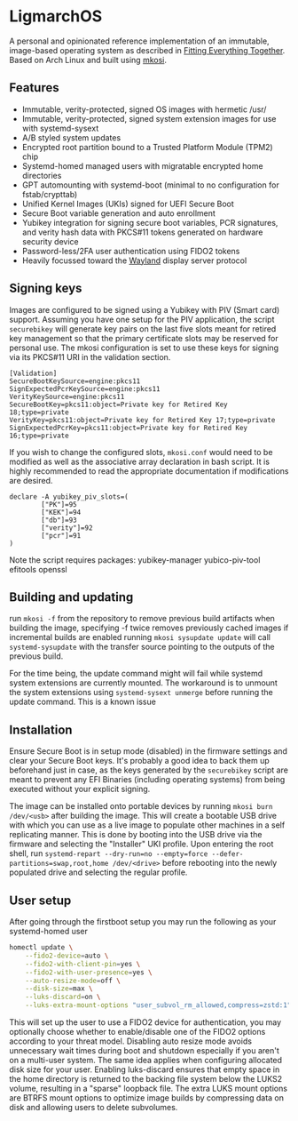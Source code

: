 # LigmarchOS

A personal and opinionated reference implementation of an immutable, image-based
operating system as described in [Fitting Everything Together](https://0pointer.net/blog/fitting-everything-together.html).
Based on Arch Linux and built using [mkosi](https://github.com/systemd/mkosi).

## Features

- Immutable, verity-protected, signed OS images with hermetic /usr/
- Immutable, verity-protected, signed system extension images for use with systemd-sysext
- A/B styled system updates
- Encrypted root partition bound to a Trusted Platform Module (TPM2) chip
- Systemd-homed managed users with migratable encrypted home directories
- GPT automounting with systemd-boot (minimal to no configuration for fstab/crypttab)
- Unified Kernel Images (UKIs) signed for UEFI Secure Boot
- Secure Boot variable generation and auto enrollment
- Yubikey integration for signing secure boot variables, PCR signatures,
  and verity hash data with PKCS#11 tokens generated on hardware security device
- Password-less/2FA user authentication using FIDO2 tokens
- Heavily focussed toward the [Wayland](https://wayland.freedesktop.org/) display server protocol

## Signing keys

Images are configured to be signed using a Yubikey with PIV (Smart card) support.
Assuming you have one setup for the PIV application, the script `securebikey` will
generate key pairs on the last five slots meant for retired key management so that
the primary certificate slots may be reserved for personal use. The mkosi configuration
is set to use these keys for signing via its PKCS#11 URI in the validation section.

```
[Validation]
SecureBootKeySource=engine:pkcs11
SignExpectedPcrKeySource=engine:pkcs11
VerityKeySource=engine:pkcs11
SecureBootKey=pkcs11:object=Private key for Retired Key 18;type=private
VerityKey=pkcs11:object=Private key for Retired Key 17;type=private
SignExpectedPcrKey=pkcs11:object=Private key for Retired Key 16;type=private
```

If you wish to change the configured slots, `mkosi.conf` would need to be modified
as well as the associative array declaration in bash script. It is highly recommended
to read the appropriate documentation if modifications are desired.

```
declare -A yubikey_piv_slots=(
        ["PK"]=95
        ["KEK"]=94
        ["db"]=93
        ["verity"]=92
        ["pcr"]=91
)
```

Note the script requires packages: yubikey-manager yubico-piv-tool efitools openssl

## Building and updating

run `mkosi -f` from the repository to remove previous build artifacts when building
the image, specifying -f twice removes previously cached images if incremental builds
are enabled running `mkosi sysupdate update` will call `systemd-sysupdate` with the
transfer source pointing to the outputs of the previous build.

For the time being, the update command might will fail while systemd system extensions
are currently mounted. The workaround is to unmount the system extensions using
`systemd-sysext unmerge` before running the update command. This is a known issue

## Installation

Ensure Secure Boot is in setup mode (disabled) in the firmware settings and clear
your Secure Boot keys. It's probably a good idea to back them up beforehand just
in case, as the keys generated by the `securebikey` script are meant to prevent any
EFI Binaries (including operating systems) from being executed without your explicit
signing.

The image can be installed onto portable devices by running `mkosi burn /dev/<usb>`
after building the image. This will create a bootable USB drive with which you can
use as a live image to populate other machines in a self replicating manner. This
is done by booting into the USB drive via the firmware and selecting the "Installer"
UKI profile. Upon entering the root shell, run
`systemd-repart --dry-run=no --empty=force --defer-partitions=swap,root,home /dev/<drive>`
before rebooting into the newly populated drive and selecting the regular profile.

## User setup

After going through the firstboot setup you may run the following as your
systemd-homed user

```sh
homectl update \
    --fido2-device=auto \
    --fido2-with-client-pin=yes \
    --fido2-with-user-presence=yes \
    --auto-resize-mode=off \
    --disk-size=max \
    --luks-discard=on \
    --luks-extra-mount-options "user_subvol_rm_allowed,compress=zstd:1"
```

This will set up the user to use a FIDO2 device for authentication, you may
optionally choose whether to enable/disable one of the FIDO2 options according
to your threat model. Disabling auto resize mode avoids unnecessary wait times
during boot and shutdown especially if you aren't on a multi-user system. The
same idea applies when configuring allocated disk size for your user. Enabling
luks-discard ensures that empty space in the home directory is returned to the
backing file system below the LUKS2 volume, resulting in a "sparse" loopback file.
The extra LUKS mount options are BTRFS mount options to optimize image builds by
compressing data on disk and allowing users to delete subvolumes.
